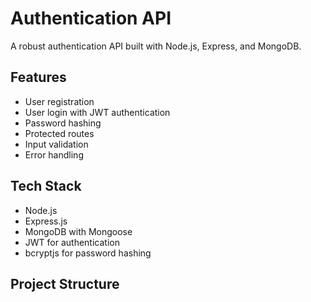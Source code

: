 # Authentication API

A robust authentication API built with Node.js, Express, and MongoDB.

## Features

- User registration
- User login with JWT authentication
- Password hashing
- Protected routes
- Input validation
- Error handling

## Tech Stack

- Node.js
- Express.js
- MongoDB with Mongoose
- JWT for authentication
- bcryptjs for password hashing

## Project Structure 